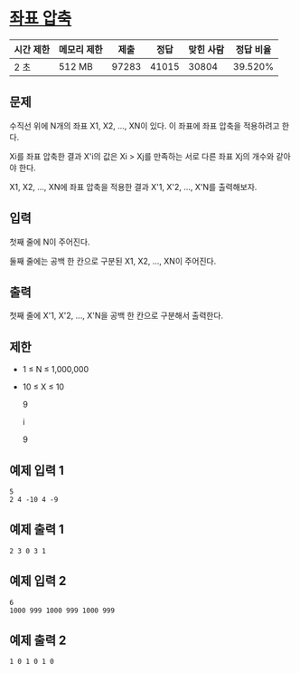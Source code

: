 

# [좌표 압축](https://www.acmicpc.net/problem/18870)

| 시간 제한 | 메모리 제한 | 제출 | 정답 | 맞힌 사람 | 정답 비율 |
| --- | --- | --- | --- | --- | --- |
| 2 초 | 512 MB | 97283 | 41015 | 30804 | 39.520% |

## 문제

수직선 위에 N개의 좌표 X1, X2, ..., XN이 있다. 이 좌표에 좌표 압축을 적용하려고 한다.

Xi를 좌표 압축한 결과 X'i의 값은 Xi > Xj를 만족하는 서로 다른 좌표 Xj의 개수와 같아야 한다.

X1, X2, ..., XN에 좌표 압축을 적용한 결과 X'1, X'2, ..., X'N를 출력해보자.

## 입력

첫째 줄에 N이 주어진다.

둘째 줄에는 공백 한 칸으로 구분된 X1, X2, ..., XN이 주어진다.

## 출력

첫째 줄에 X'1, X'2, ..., X'N을 공백 한 칸으로 구분해서 출력한다.

## 제한

- 1 ≤ N ≤ 1,000,000
- 10 ≤ X ≤ 10
    
    9
    
    i
    
    9
    

## 예제 입력 1

```
5
2 4 -10 4 -9

```

## 예제 출력 1

```
2 3 0 3 1

```

## 예제 입력 2

```
6
1000 999 1000 999 1000 999

```

## 예제 출력 2

```
1 0 1 0 1 0
```
